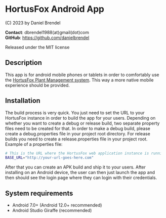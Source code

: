 # HortusFox Android App

(C) 2023 by Daniel Brendel

**Contact**: dbrendel1988(at)gmail(dot)com\
**GitHub**: https://github.com/danielbrendel

Released under the MIT license

## Description
This app is for android mobile phones or tablets in order to comfortably
use the <a href="https://github.com/danielbrendel/hortusfox-web">HortusFox Plant Management system</a>.
This way a more native mobile experience should be provided.

## Installation
The build process is very quick. You just need to set the URL to your HortusFox instance in order to build 
the app for your users. Depending on whether you want to create a debug or release build, two separate property files
need to be created for that. 
In order to make a debug build, please create a debug.properties file in your project root directory.
For release builds you need to create a release.properties file in your project root.
Example of a properties file:
```sh
# This is the URL where the HortusFox web application instance is running on.
BASE_URL="http://your-url-goes-here.com"
```
After that you can create an APK build and ship it to your users. After installing on an Android device, the user 
can then just launch the app and then should see the login page where they can login with their credentials.

## System requirements
- Android 7.0+ (Android 12.0+ recommended)
- Android Studio Giraffe (recommended)